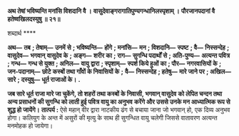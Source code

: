 **अथ तेषां भविष्यन्ति मनांसि विशदानि वै ।** **वासुदेवाङ्गरागातिपुण्यगन्धानिलस्पृशाम् ।** **पौरजानपदानां वै हतेष्वखिलदस्युषु ॥ २१॥** 

शब्दार्थ **** 

**अथ—** **तब** **; तेषाम्—** **उनमें से** **; भविष्यन्ति—** **होंगे** **; मनांसि—** **मन** **; विशदानि—** **स्पष्ट** **; वै—** **निस्सन्देह** **; वासुदेव—** **भगवान्** **वासुदेव के** **; अङ्ग—** **शरीर का** **; राग—** **सुगन्धि पदार्थों से** **; अति-पुण्य—** **अत्यन्त पवित्र** **; गन्ध—** **गन्ध से युक्त** **; अनिल—** **वायु** **द्वारा** **; स्पृशाम्—** **स्पर्श किये हुओं का** **; पौर—** **नगरवासियों के** **; जन-पदानाम्—** **छोटे कस्बों तथा गाँवों के निवासियों के** **;** **वै—** **निस्सन्देह** **; हतेषु—** **मारे जाने पर** **; अखिल—** **सारे** **; दस्युषु—** **धूर्त राजाओं के।** **.** 

**जब सारे धूर्त राजा मारे जा चुकेंगे, तो शहरों तथा कस्बों के निवासी, भगवान् वासुदेव** **को लेपित चन्दन तथा अन्य प्रसाधनों की सुगन्धि को लाती हुई पवित्र वायु का अनुभव** **करेंगे और उससे उनके मन आध्यात्मिक रूप से शुद्ध हो जायेंगे।** **तात्पर्य :** ऐसे महान् वीर द्वारा नाटकीय ढंग से बचाया जाना जो भगवान् हो, एक दिव्य अनुभव होगा। कलियुग के अन्त में असुरों की मृत्यु के साथ ही सुगन्धित वायु चलेगी जिससे वातावरण अत्यन्त मनमोहक हो जायेगा।  